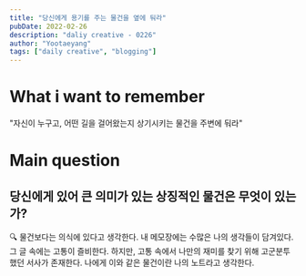 ```yaml
---
title: "당신에게 용기를 주는 물건을 옆에 둬라"
pubDate: 2022-02-26
description: "daliy creative - 0226"
author: "Yootaeyang"
tags: ["daily creative", "blogging"]
---
```


# What i want to remember

"자신이 누구고, 어떤 길을 걸어왔는지 상기시키는 물건을 주변에 둬라"

# Main question

## 당신에게 있어 큰 의미가 있는 상징적인 물건은 무엇이 있는가?

🔍 물건보다는 의식에 있다고 생각한다. 내 메모장에는 수많은 나의 생각들이 담겨있다. 그 글 속에는 고통이 즐비한다. 하지만, 고통 속에서 나만의 재미를 찾기 위해 고군분투했던 서사가 존재한다. 나에게 이와 같은 물건이란 나의 노트라고 생각한다.
